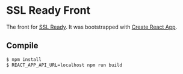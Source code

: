 # SSL Ready Front

The front for [SSL Ready](https://github.com/Covertness/ssl_ready). It was bootstrapped with [Create React App](https://github.com/facebookincubator/create-react-app).

## Compile
```bash
$ npm install
$ REACT_APP_API_URL=localhost npm run build
```